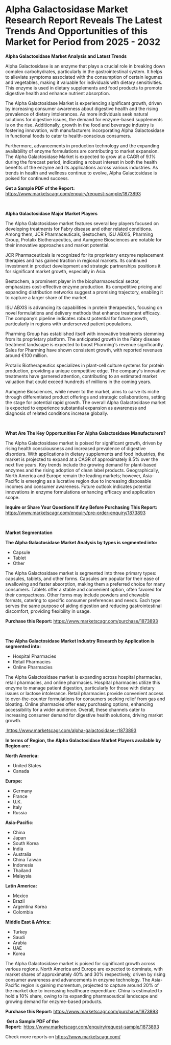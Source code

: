 <p><h1>Alpha Galactosidase Market Research Report Reveals The Latest Trends And Opportunities of this Market for Period from 2025 - 2032</h1></p><p><strong>Alpha Galactosidase Market Analysis and Latest Trends</strong></p>
<p><p>Alpha Galactosidase is an enzyme that plays a crucial role in breaking down complex carbohydrates, particularly in the gastrointestinal system. It helps to alleviate symptoms associated with the consumption of certain legumes and vegetables, making it valuable for individuals with dietary sensitivities. This enzyme is used in dietary supplements and food products to promote digestive health and enhance nutrient absorption.</p><p>The Alpha Galactosidase Market is experiencing significant growth, driven by increasing consumer awareness about digestive health and the rising prevalence of dietary intolerances. As more individuals seek natural solutions for digestive issues, the demand for enzyme-based supplements is on the rise. Additionally, growth in the food and beverage industry is fostering innovation, with manufacturers incorporating Alpha Galactosidase in functional foods to cater to health-conscious consumers.</p><p>Furthermore, advancements in production technology and the expanding availability of enzyme formulations are contributing to market expansion. The Alpha Galactosidase Market is expected to grow at a CAGR of 9.1% during the forecast period, indicating a robust interest in both the health benefits of the enzyme and its applications across various industries. As trends in health and wellness continue to evolve, Alpha Galactosidase is poised for continued success.</p></p>
<p><strong>Get a Sample PDF of the Report:&nbsp;</strong> <a href="https://www.marketscagr.com/enquiry/request-sample/1873893?utm_campaign=2012&utm_medium=2&utm_source=Github&utm_content=ia&utm_term=08032025&utm_id=alpha-galactosidase">https://www.marketscagr.com/enquiry/request-sample/1873893</a></p>
<p>&nbsp;</p>
<p><strong>Alpha Galactosidase Major Market Players</strong></p>
<p><p>The Alpha Galactosidase market features several key players focused on developing treatments for Fabry disease and other related conditions. Among them, JCR Pharmaceuticals, Bestochem, ISU ABXIS, Pharming Group, Protalix Biotherapeutics, and Aumgene Biosciences are notable for their innovative approaches and market potential.</p><p>JCR Pharmaceuticals is recognized for its proprietary enzyme replacement therapies and has gained traction in regional markets. Its continued investment in product development and strategic partnerships positions it for significant market growth, especially in Asia.</p><p>Bestochem, a prominent player in the biopharmaceutical sector, emphasizes cost-effective enzyme production. Its competitive pricing and expanding distribution networks suggest a promising trajectory, enabling it to capture a larger share of the market.</p><p>ISU ABXIS is advancing its capabilities in protein therapeutics, focusing on novel formulations and delivery methods that enhance treatment efficacy. The company’s pipeline indicates robust potential for future growth, particularly in regions with underserved patient populations.</p><p>Pharming Group has established itself with innovative treatments stemming from its proprietary platform. The anticipated growth in the Fabry disease treatment landscape is expected to boost Pharming's revenue significantly. Sales for Pharming have shown consistent growth, with reported revenues around €100 million.</p><p>Protalix Biotherapeutics specializes in plant-cell culture systems for protein production, providing a unique competitive edge. The company's innovative treatments have garnered attention, contributing to an estimated market valuation that could exceed hundreds of millions in the coming years.</p><p>Aumgene Biosciences, while newer to the market, aims to carve its niche through differentiated product offerings and strategic collaborations, setting the stage for potential rapid growth. The overall Alpha Galactosidase market is expected to experience substantial expansion as awareness and diagnosis of related conditions increase globally.</p></p>
<p>&nbsp;</p>
<p><strong>What Are The Key Opportunities For Alpha Galactosidase Manufacturers?</strong></p>
<p><p>The Alpha Galactosidase market is poised for significant growth, driven by rising health consciousness and increased prevalence of digestive disorders. With applications in dietary supplements and food industries, the market is projected to expand at a CAGR of approximately 8.5% over the next five years. Key trends include the growing demand for plant-based enzymes and the rising adoption of clean label products. Geographically, North America and Europe remain the leading markets; however, Asia-Pacific is emerging as a lucrative region due to increasing disposable incomes and consumer awareness. Future outlook indicates potential innovations in enzyme formulations enhancing efficacy and application scope.</p></p>
<p><strong>Inquire or Share Your Questions If Any Before Purchasing This Report:</strong> <a href="https://www.marketscagr.com/enquiry/pre-order-enquiry/1873893?utm_campaign=2012&utm_medium=2&utm_source=Github&utm_content=ia&utm_term=08032025&utm_id=alpha-galactosidase">https://www.marketscagr.com/enquiry/pre-order-enquiry/1873893</a></p>
<p>&nbsp;</p>
<p><strong>Market Segmentation</strong></p>
<p><strong>The Alpha Galactosidase Market Analysis by types is segmented into:</strong></p>
<p><ul><li>Capsule</li><li>Tablet</li><li>Other</li></ul></p>
<p><p>The Alpha Galactosidase market is segmented into three primary types: capsules, tablets, and other forms. Capsules are popular for their ease of swallowing and faster absorption, making them a preferred choice for many consumers. Tablets offer a stable and convenient option, often favored for their compactness. Other forms may include powders and chewable formats, catering to specific consumer preferences and needs. Each type serves the same purpose of aiding digestion and reducing gastrointestinal discomfort, providing flexibility in usage.</p></p>
<p><strong>Purchase this Report:&nbsp;</strong><a href="https://www.marketscagr.com/purchase/1873893?utm_campaign=2012&utm_medium=2&utm_source=Github&utm_content=ia&utm_term=08032025&utm_id=alpha-galactosidase">https://www.marketscagr.com/purchase/1873893</a></p>
<p>&nbsp;</p>
<p><strong>The Alpha Galactosidase Market Industry Research by Application is segmented into:</strong></p>
<p><ul><li>Hospital Pharmacies</li><li>Retail Pharmacies</li><li>Online Pharmacies</li></ul></p>
<p><p>The Alpha Galactosidase market is expanding across hospital pharmacies, retail pharmacies, and online pharmacies. Hospital pharmacies utilize this enzyme to manage patient digestion, particularly for those with dietary issues or lactose intolerance. Retail pharmacies provide convenient access to over-the-counter formulations for consumers seeking relief from gas and bloating. Online pharmacies offer easy purchasing options, enhancing accessibility for a wider audience. Overall, these channels cater to increasing consumer demand for digestive health solutions, driving market growth.</p></p>
<p><a href="https://www.marketscagr.com/alpha-galactosidase-r1873893?utm_campaign=2012&utm_medium=2&utm_source=Github&utm_content=ia&utm_term=08032025&utm_id=alpha-galactosidase">&nbsp;https://www.marketscagr.com/alpha-galactosidase-r1873893</a></p>
<p><strong>In terms of Region, the Alpha Galactosidase Market Players available by Region are:</strong></p>
<p>
    <p> <strong> North America: </strong>
        <ul>
            <li>United States</li>
            <li>Canada</li>
        </ul>
        </p> 
    <p> <strong> Europe: </strong>
        <ul>
            <li>Germany</li>
            <li>France</li>
            <li>U.K.</li>
            <li>Italy</li>
            <li>Russia</li>
        </ul>
        </p> 
    <p> <strong> Asia-Pacific: </strong>
        <ul>
            <li>China</li>
            <li>Japan</li>
            <li>South Korea</li>
            <li>India</li>
            <li>Australia</li>
            <li>China Taiwan</li>
            <li>Indonesia</li>
            <li>Thailand</li>
            <li>Malaysia</li>
        </ul>
        </p> 
    <p> <strong> Latin America: </strong>
        <ul>
            <li>Mexico</li>
            <li>Brazil</li>
            <li>Argentina Korea</li>
            <li>Colombia</li>
        </ul>
        </p> 
    <p> <strong> Middle East & Africa: </strong>
        <ul>
            <li>Turkey</li>
            <li>Saudi</li>
            <li>Arabia</li>
            <li>UAE</li>
            <li>Korea</li>
        </ul>
    </p>
    </p>
<p><p>The Alpha Galactosidase market is poised for significant growth across various regions. North America and Europe are expected to dominate, with market shares of approximately 40% and 30% respectively, driven by rising consumer awareness and advancements in enzyme technology. The Asia-Pacific region is gaining momentum, projected to capture around 20% of the market due to increasing healthcare expenditure. China is estimated to hold a 10% share, owing to its expanding pharmaceutical landscape and growing demand for enzyme-based products.</p></p>
<p><strong>Purchase this Report: </strong><a href="https://www.marketscagr.com/purchase/1873893?utm_campaign=2012&utm_medium=2&utm_source=Github&utm_content=ia&utm_term=08032025&utm_id=alpha-galactosidase">https://www.marketscagr.com/purchase/1873893</a></p>
<p>&nbsp;<strong>Get a Sample PDF of the Report:&nbsp;&nbsp;</strong><a href="https://www.marketscagr.com/enquiry/request-sample/1873893?utm_campaign=2012&utm_medium=2&utm_source=Github&utm_content=ia&utm_term=08032025&utm_id=alpha-galactosidase">https://www.marketscagr.com/enquiry/request-sample/1873893</a></p>
<p><strong></strong></p>
<p>Check more reports on <a href="https://www.marketscagr.com/?utm_campaign=2012&utm_medium=2&utm_source=Github&utm_content=ia&utm_term=08032025&utm_id=alpha-galactosidase">https://www.marketscagr.com/</a></p>